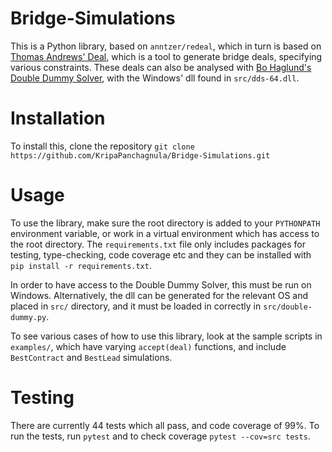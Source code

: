 # Bridge-Simulations
This is a Python library, based on `anntzer/redeal`, which in turn is based on [Thomas Andrews' Deal](https://bridge.thomasoandrews.com/deal/), which is a tool to generate bridge deals, specifying various constraints. These deals can also be analysed with [Bo Haglund's Double Dummy Solver](https://github.com/dds-bridge/dds), with the Windows' dll found in `src/dds-64.dll`.

# Installation
To install this, clone the repository ```git clone https://github.com/KripaPanchagnula/Bridge-Simulations.git```

# Usage
To use the library, make sure the root directory is added to your `PYTHONPATH` environment variable, or work in a virtual environment which has access to the root directory. The `requirements.txt` file only includes packages for testing, type-checking, code coverage etc and they can be installed with ```pip install -r requirements.txt```.

In order to have access to the Double Dummy Solver, this must be run on Windows. Alternatively, the dll can be generated for the relevant OS and placed in `src/` directory, and it must be loaded in correctly in `src/double-dummy.py`.

To see various cases of how to use this library, look at the sample scripts in `examples/`, which have varying `accept(deal)` functions, and include `BestContract` and `BestLead` simulations.

# Testing
There are currently 44 tests which all pass, and code coverage of 99%. To run the tests, run `pytest` and to check coverage `pytest --cov=src tests`.
